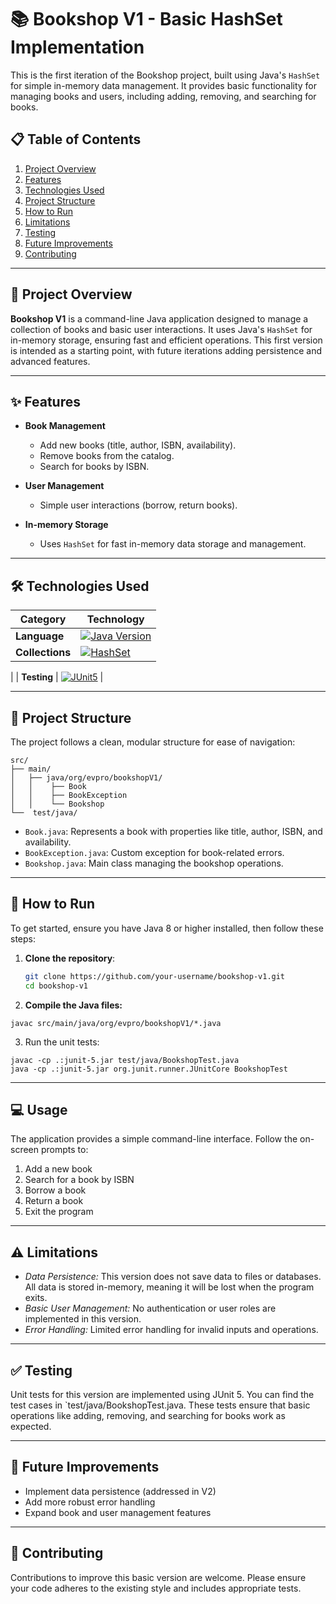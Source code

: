 # 📚 Bookshop V1 - Basic HashSet Implementation

This is the first iteration of the Bookshop project, built using Java's `HashSet` for simple in-memory data management. It provides basic functionality for managing books and users, including adding, removing, and searching for books.

## 📋 Table of Contents

1. [Project Overview](#-project-overview)
2. [Features](#-features)
3. [Technologies Used](#-technologies-used)
4. [Project Structure](#-project-structure)
5. [How to Run](#-how-to-run)
6. [Limitations](#-limitations)
7. [Testing](#-testing)
8. [Future Improvements](#-future-improvements)
9. [Contributing](#-contributing)

---

## 📖 Project Overview

**Bookshop V1** is a command-line Java application designed to manage a collection of books and basic user interactions. It uses Java's `HashSet` for in-memory storage, ensuring fast and efficient operations. This first version is intended as a starting point, with future iterations adding persistence and advanced features.

---

## ✨ Features

- **Book Management**
    - Add new books (title, author, ISBN, availability).
    - Remove books from the catalog.
    - Search for books by ISBN.

- **User Management**
    - Simple user interactions (borrow, return books).

- **In-memory Storage**
    - Uses `HashSet` for fast in-memory data storage and management.

---

## 🛠 Technologies Used

| Category   | Technology                                                                                                                                     |
|------------|------------------------------------------------------------------------------------------------------------------------------------------------|
| **Language** | [![Java Version](https://img.shields.io/badge/Java-17-orange.svg)](https://www.oracle.com/java/technologies/javase/jdk17-archive-downloads.html) |
| **Collections** | [![HashSet](https://img.shields.io/badge/HashSet-white.svg)](https://docs.oracle.com/javase/8/docs/api/java/util/HashSet.html)
|
| **Testing**    | [![JUnit5](https://img.shields.io/badge/JUnit-5.7.0-green.svg)](https://junit.org/junit5/)
|

---

## 📂 Project Structure

The project follows a clean, modular structure for ease of navigation:

```
src/
├── main/
│   ├── java/org/evpro/bookshopV1/
│   │    ├── Book
│   │    ├── BookException
│   │    └── Bookshop
└──  test/java/
```

- `Book.java`: Represents a book with properties like title, author, ISBN, and availability.
- `BookException.java`: Custom exception for book-related errors.
- `Bookshop.java`: Main class managing the bookshop operations.

---

## 🚀 How to Run

To get started, ensure you have Java 8 or higher installed, then follow these steps:

1. **Clone the repository**:

   ```bash
   git clone https://github.com/your-username/bookshop-v1.git
   cd bookshop-v1
   ```
2. **Compile the Java files:**
```
javac src/main/java/org/evpro/bookshopV1/*.java
```
3. Run the unit tests:
```
javac -cp .:junit-5.jar test/java/BookshopTest.java
java -cp .:junit-5.jar org.junit.runner.JUnitCore BookshopTest
```

---

## 💻 Usage

The application provides a simple command-line interface. Follow the on-screen prompts to:

1. Add a new book
2. Search for a book by ISBN
3. Borrow a book
4. Return a book
5. Exit the program

---

## ⚠️  Limitations

- *Data Persistence:* This version does not save data to files or databases. All data is stored in-memory, meaning it will be lost when the program exits. 
- *Basic User Management:* No authentication or user roles are implemented in this version. 
- *Error Handling:* Limited error handling for invalid inputs and operations.

---

## ✅ Testing

Unit tests for this version are implemented using JUnit 5. You can find the test cases in `test/java/BookshopTest.java. These tests ensure that basic operations like adding, removing, and searching for books work as expected.

---

## 🚀 Future Improvements

- Implement data persistence (addressed in V2)
- Add more robust error handling
- Expand book and user management features

---

## 🫶 Contributing

Contributions to improve this basic version are welcome. Please ensure your code adheres to the existing style and includes appropriate tests.